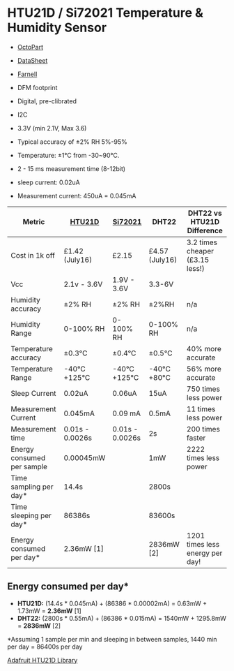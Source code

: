 # HTU21D / Si72021  Temperature & Humidity Sensor

- [OctoPart](https://octopart.com/htu21d-measurement+specialties-30374934)
- [DataSheet](http://datasheet.octopart.com/HTU21D-Measurement-Specialites-datasheet-22149496.pdf)
- [Farnell](http://uk.farnell.com/measurement-specialties/htu21d/humidity-digital-3-rh-dfn-6/dp/2393536?CMP=GRHB-OCTOPART)

- DFM footprint
- Digital, pre-clibrated
- I2C
- 3.3V (min 2.1V, Max 3.6)
- Typical accuracy of ±2% RH 5%-95%
- Temperature:  ±1°C from -30~90°C.
- 2 - 15 ms measurement time (8-12bit)
- sleep current: 0.02uA
- Measurement current: 450uA = 0.045mA


| Metric              | [HTU21D](https://octopart.com/htu21d-measurement+specialties-30374934)             |[Si72021](https://octopart.com/si7021-a20-im-silicon+labs-52675246)| DHT22          | DHT22 vs HTU21D Difference|
| ------------- | -------------            |------------- | ------------- | ------------- |
| Cost in 1k off      | £1.42 (July16)     |£2.15|  £4.57 (July16)    | 3.2 times cheaper (£3.15 less!) |
| Vcc                 | 2.1v - 3.6V        | 1.9V - 3.6V | 3.3-6V | |
| Humidity accuracy   | ±2% RH             | ±2% RH |  ±2%RH         | n/a |
| Humidity Range      | 0-100% RH          | 0-100% RH |  0-100% RH     | n/a|
| Temperature accuracy | ±0.3°C            | ±0.4°C|  ±0.5°C        | 40% more accurate |
| Temperature Range   | -40°C +125°C       |  -40°C +125°C  |  -40°C +80°C   | 56% more accurate |
| Sleep Current       | 0.02uA             | 0.06uA |  15uA          | 750 times less power |
| Measurement Current | 0.045mA            | 0.09 mA |  0.5mA         | 11 times less power |
| Measurement time    | 0.01s - 0.0026s    | 0.01s - 0.0026s |  2s            | 200 times faster |
| Energy consumed per sample | 0.00045mW   ||  1mW           | 2222 times less power |
| Time sampling per day* |  14.4s          ||  2800s         | |
| Time sleeping per day* | 86386s          ||  83600s        | |
| Energy consumed per day* | 2.36mW [1]    ||  2836mW [2]    | 1201 times less energy per day!  |


## Energy consumed per day*

- **HTU21D:** (14.4s * 0.045mA) + (86386 * 0.00002mA) = 0.63mW + 1.73mW = **2.36mW** [1]
- **DHT22:**  (2800s * 0.55mA) + (86386 * 0.015mA) = 1540mW + 1295.8mW = **2836mW**  [2]

\*Assuming 1 sample per min and sleeping in between samples, 1440 min per day = 86400s per day

[Adafruit HTU21D Library](https://github.com/adafruit/Adafruit_HTU21DF_Library)
